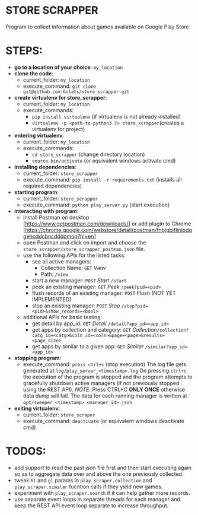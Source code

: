 # STORE SCRAPPER
Program to collect information about games available on Google Play Store

# STEPS:
+ **go to a location of your choice**: `my_location`
+ **clone the code**:
    - current_folder:     `my_location`
    - execute_command:    `git clone git@github.com:Gulats/store_scrapper.git`
+ **create virtualenv for store_scrapper**:
    - current_folder:     `my_location`
    - execute_commands:
        * `pip install virtualenv`                          (if virtualenv is not already installed)
        * `virtualenv -p <path-to-python3.7> store_scrapper`(creates a virtualenv for project)
+ **entering virtualenv**:
    - current_folder:     `my_location`
    - execute_commands:
        * `cd store_scrapper`                               (change directory location)
        * `source bin/activate`                             (or equivalent windows activate cmd)
+ **installing dependencies**:
    - current_folder:     `store_scrapper`
    - execute_command:    `pip install -r requirements.txt` (installs all required dependencies)
+ **starting program**:
    - current_folder:     `store_scrapper`
    - execute_command:    `python play_server.py`           (start execution)
+ **interacting with program**:
    - install Postman on desktop [https://www.getpostman.com/downloads/] or add plugin to Chrome [https://chrome.google.com/webstore/detail/postman/fhbjgbiflinjbdggehcddcbncdddomop?hl=en]
    - open Postman and click on import and choose the `store_scrapper/store_scrapper_postman.json` file.
    - use the following APIs for the listed tasks:
        * see all active managers:
            + Collection Name: `GET`   _View_
            + Path: `/view`
        * start a new manager:                  `POST`  _Start_     `/start`
        * peek an existing manager:             `GET`   _Peek_      `/peek?pid=<pid>`
        * flush records of an existing manager: `POST`  _Flush_ (NOT YET IMPLEMENTED)  
        * stop an existing manager:             `POST`  _Stop_      `/stop?pid=<pid>&show_records=<bool>`
    - additional APIs for basic testing:
        * get detail by app_id:                 `GET`   _Detail_    `/detail?app_id=<app_id>`
        * get apps by collection and category:  `GET`   _Collection_`/collection?catg_id=<catg>&coln_id=<coln>&page=<page>&results=<page_size>`
        * get apps by similar to a given app:   `GET`   _Similar_   `/similar?app_id=<app_id>`
+ **stopping program**:
    - execute_command:    `press ctrl+c`                    (stop  execution)
    The log file gets generated at `log/play_server_<timestamp>.log`
    On pressing `ctrl+c` the execution of the program is stopped and the program attempts to gracefully shutdown active managers (if not previously stopped using the REST API).
    _NOTE_: Press CTRL+C **ONLY ONCE** otherwise data dump will fail. The data for each running manager is written at `opt/sweeper_<timestamp>_<manager_id>.json`
+ **exiting virtualenv**:
    - current_folder:     `store_scraper`
    - execute_command:    `deactivate`                      (or equivalent windows deactivate cmd)

# TODOS:
+ add support to read the past json file first and then start executing again so as to aggregate data over and above the one previously collected.
+ tweak `hl` and `gl` params in `play_scraper.collection` and `play_scraper.similar` fucntion calls if they yield new games.
+ experiment with `play_scraper.search` if it can help gather more records.
+ use separate event loops in separate threads for each manager and keep the REST API event loop separate to increase throughput.